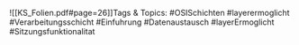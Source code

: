 
![[KS_Folien.pdf#page=26]]Tags & Topics:
   #OSISchichten
   #layerermoglicht
   #Verarbeitungsschicht
   #Einfuhrung
   #Datenaustausch
   #layerErmoglicht
   #Sitzungsfunktionalitat